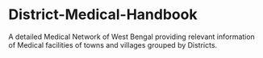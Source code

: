# District-Medical-Handbook
A detailed Medical Network of West Bengal providing relevant information of Medical facilities of towns and villages grouped by Districts.

